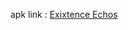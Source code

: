 apk link : [Exixtence Echos](https://github.com/Ankan002/existence-echos-mobile-frontend/blob/master/apk/ExistenceEchos.apk)
